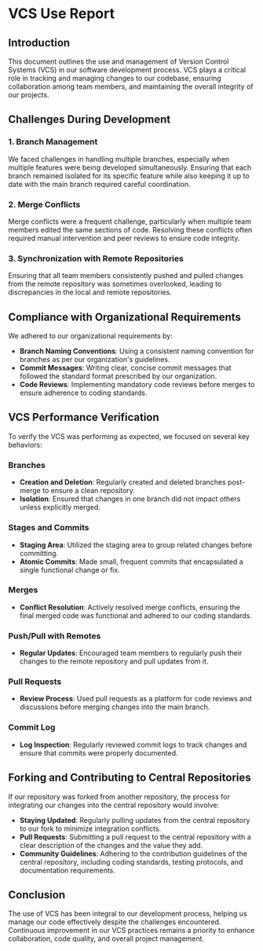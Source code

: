 # VCS Use Report

## Introduction

This document outlines the use and management of Version Control Systems (VCS) in our software development process. VCS plays a critical role in tracking and managing changes to our codebase, ensuring collaboration among team members, and maintaining the overall integrity of our projects.

## Challenges During Development

### 1. Branch Management
We faced challenges in handling multiple branches, especially when multiple features were being developed simultaneously. Ensuring that each branch remained isolated for its specific feature while also keeping it up to date with the main branch required careful coordination.

### 2. Merge Conflicts
Merge conflicts were a frequent challenge, particularly when multiple team members edited the same sections of code. Resolving these conflicts often required manual intervention and peer reviews to ensure code integrity.

### 3. Synchronization with Remote Repositories
Ensuring that all team members consistently pushed and pulled changes from the remote repository was sometimes overlooked, leading to discrepancies in the local and remote repositories.

## Compliance with Organizational Requirements

We adhered to our organizational requirements by:

- **Branch Naming Conventions**: Using a consistent naming convention for branches as per our organization's guidelines.
- **Commit Messages**: Writing clear, concise commit messages that followed the standard format prescribed by our organization.
- **Code Reviews**: Implementing mandatory code reviews before merges to ensure adherence to coding standards.

## VCS Performance Verification

To verify the VCS was performing as expected, we focused on several key behaviors:

### Branches
- **Creation and Deletion**: Regularly created and deleted branches post-merge to ensure a clean repository.
- **Isolation**: Ensured that changes in one branch did not impact others unless explicitly merged.

### Stages and Commits
- **Staging Area**: Utilized the staging area to group related changes before committing.
- **Atomic Commits**: Made small, frequent commits that encapsulated a single functional change or fix.

### Merges
- **Conflict Resolution**: Actively resolved merge conflicts, ensuring the final merged code was functional and adhered to our coding standards.

### Push/Pull with Remotes
- **Regular Updates**: Encouraged team members to regularly push their changes to the remote repository and pull updates from it.

### Pull Requests
- **Review Process**: Used pull requests as a platform for code reviews and discussions before merging changes into the main branch.

### Commit Log
- **Log Inspection**: Regularly reviewed commit logs to track changes and ensure that commits were properly documented.

## Forking and Contributing to Central Repositories

If our repository was forked from another repository, the process for integrating our changes into the central repository would involve:

- **Staying Updated**: Regularly pulling updates from the central repository to our fork to minimize integration conflicts.
- **Pull Requests**: Submitting a pull request to the central repository with a clear description of the changes and the value they add.
- **Community Guidelines**: Adhering to the contribution guidelines of the central repository, including coding standards, testing protocols, and documentation requirements.

## Conclusion

The use of VCS has been integral to our development process, helping us manage our code effectively despite the challenges encountered. Continuous improvement in our VCS practices remains a priority to enhance collaboration, code quality, and overall project management.